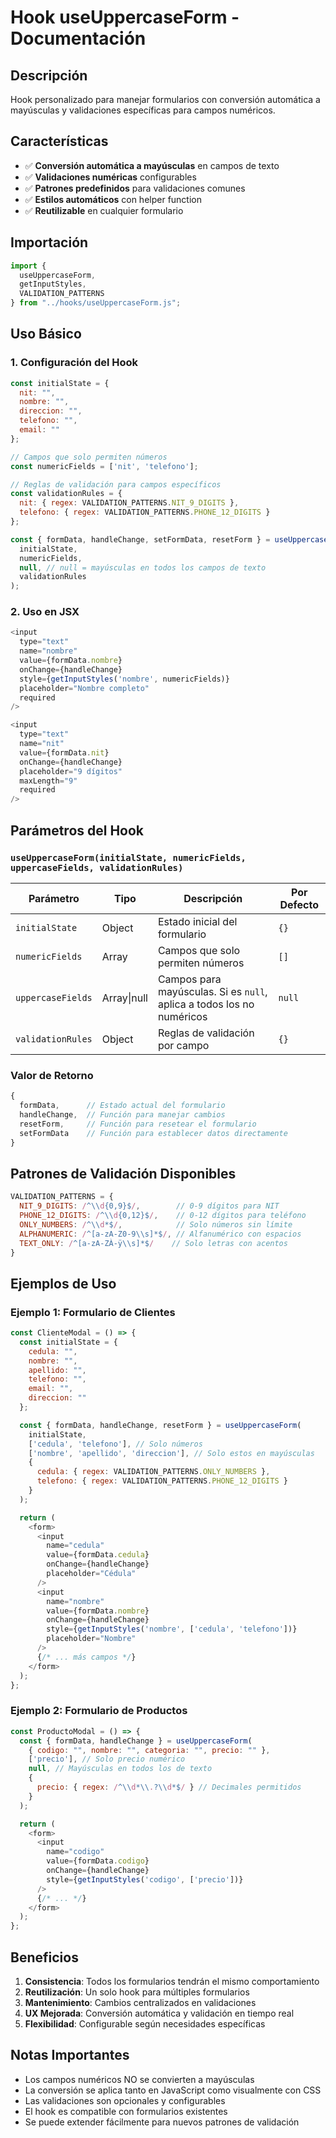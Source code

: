 # Hook useUppercaseForm - Documentación

## Descripción
Hook personalizado para manejar formularios con conversión automática a mayúsculas y validaciones específicas para campos numéricos.

## Características
- ✅ **Conversión automática a mayúsculas** en campos de texto
- ✅ **Validaciones numéricas** configurables
- ✅ **Patrones predefinidos** para validaciones comunes
- ✅ **Estilos automáticos** con helper function
- ✅ **Reutilizable** en cualquier formulario

## Importación
```javascript
import { 
  useUppercaseForm, 
  getInputStyles, 
  VALIDATION_PATTERNS 
} from "../hooks/useUppercaseForm.js";
```

## Uso Básico

### 1. Configuración del Hook
```javascript
const initialState = {
  nit: "",
  nombre: "",
  direccion: "",
  telefono: "",
  email: ""
};

// Campos que solo permiten números
const numericFields = ['nit', 'telefono'];

// Reglas de validación para campos específicos
const validationRules = {
  nit: { regex: VALIDATION_PATTERNS.NIT_9_DIGITS },
  telefono: { regex: VALIDATION_PATTERNS.PHONE_12_DIGITS }
};

const { formData, handleChange, setFormData, resetForm } = useUppercaseForm(
  initialState, 
  numericFields, 
  null, // null = mayúsculas en todos los campos de texto
  validationRules
);
```

### 2. Uso en JSX
```javascript
<input
  type="text"
  name="nombre"
  value={formData.nombre}
  onChange={handleChange}
  style={getInputStyles('nombre', numericFields)}
  placeholder="Nombre completo"
  required
/>

<input
  type="text"
  name="nit"
  value={formData.nit}
  onChange={handleChange}
  placeholder="9 dígitos"
  maxLength="9"
  required
/>
```

## Parámetros del Hook

### `useUppercaseForm(initialState, numericFields, uppercaseFields, validationRules)`

| Parámetro | Tipo | Descripción | Por Defecto |
|-----------|------|-------------|-------------|
| `initialState` | Object | Estado inicial del formulario | `{}` |
| `numericFields` | Array | Campos que solo permiten números | `[]` |
| `uppercaseFields` | Array\|null | Campos para mayúsculas. Si es `null`, aplica a todos los no numéricos | `null` |
| `validationRules` | Object | Reglas de validación por campo | `{}` |

### Valor de Retorno
```javascript
{
  formData,      // Estado actual del formulario
  handleChange,  // Función para manejar cambios
  resetForm,     // Función para resetear el formulario
  setFormData    // Función para establecer datos directamente
}
```

## Patrones de Validación Disponibles

```javascript
VALIDATION_PATTERNS = {
  NIT_9_DIGITS: /^\\d{0,9}$/,        // 0-9 dígitos para NIT
  PHONE_12_DIGITS: /^\\d{0,12}$/,    // 0-12 dígitos para teléfono
  ONLY_NUMBERS: /^\\d*$/,            // Solo números sin límite
  ALPHANUMERIC: /^[a-zA-Z0-9\\s]*$/, // Alfanumérico con espacios
  TEXT_ONLY: /^[a-zA-ZÀ-ÿ\\s]*$/    // Solo letras con acentos
}
```

## Ejemplos de Uso

### Ejemplo 1: Formulario de Clientes
```javascript
const ClienteModal = () => {
  const initialState = {
    cedula: "",
    nombre: "",
    apellido: "",
    telefono: "",
    email: "",
    direccion: ""
  };

  const { formData, handleChange, resetForm } = useUppercaseForm(
    initialState,
    ['cedula', 'telefono'], // Solo números
    ['nombre', 'apellido', 'direccion'], // Solo estos en mayúsculas
    {
      cedula: { regex: VALIDATION_PATTERNS.ONLY_NUMBERS },
      telefono: { regex: VALIDATION_PATTERNS.PHONE_12_DIGITS }
    }
  );

  return (
    <form>
      <input 
        name="cedula" 
        value={formData.cedula}
        onChange={handleChange}
        placeholder="Cédula"
      />
      <input 
        name="nombre" 
        value={formData.nombre}
        onChange={handleChange}
        style={getInputStyles('nombre', ['cedula', 'telefono'])}
        placeholder="Nombre"
      />
      {/* ... más campos */}
    </form>
  );
};
```

### Ejemplo 2: Formulario de Productos
```javascript
const ProductoModal = () => {
  const { formData, handleChange } = useUppercaseForm(
    { codigo: "", nombre: "", categoria: "", precio: "" },
    ['precio'], // Solo precio numérico
    null, // Mayúsculas en todos los de texto
    {
      precio: { regex: /^\\d*\\.?\\d*$/ } // Decimales permitidos
    }
  );

  return (
    <form>
      <input 
        name="codigo"
        value={formData.codigo}
        onChange={handleChange}
        style={getInputStyles('codigo', ['precio'])}
      />
      {/* ... */}
    </form>
  );
};
```

## Beneficios

1. **Consistencia**: Todos los formularios tendrán el mismo comportamiento
2. **Reutilización**: Un solo hook para múltiples formularios
3. **Mantenimiento**: Cambios centralizados en validaciones
4. **UX Mejorada**: Conversión automática y validación en tiempo real
5. **Flexibilidad**: Configurable según necesidades específicas

## Notas Importantes

- Los campos numéricos NO se convierten a mayúsculas
- La conversión se aplica tanto en JavaScript como visualmente con CSS
- Las validaciones son opcionales y configurables
- El hook es compatible con formularios existentes
- Se puede extender fácilmente para nuevos patrones de validación